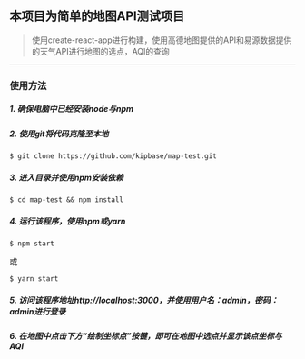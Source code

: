 ## 本项目为简单的地图API测试项目
> 使用create-react-app进行构建，使用高德地图提供的API和易源数据提供的天气API进行地图的选点，AQI的查询

---

### 使用方法
##### 1. 确保电脑中已经安装node与npm

##### 2. 使用git将代码克隆至本地
```
$ git clone https://github.com/kipbase/map-test.git
```

##### 3. 进入目录并使用npm安装依赖
```
$ cd map-test && npm install
```

##### 4. 运行该程序，使用npm或yarn
```
$ npm start
```
或
```
$ yarn start
```

##### 5. 访问该程序地址http://localhost:3000，并使用用户名：admin，密码：admin进行登录

##### 6. 在地图中点击下方“绘制坐标点”按键，即可在地图中选点并显示该点坐标与AQI
